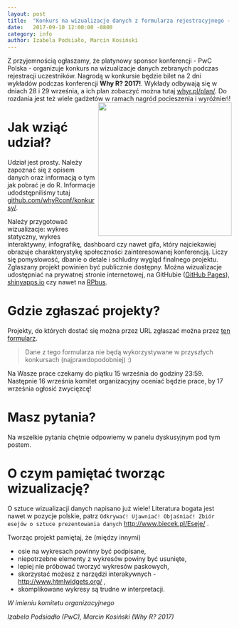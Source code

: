 ```yaml
---
layout: post
title:  "Konkurs na wizualizacje danych z formularza rejestracyjnego - wygraj bilet na wykłady!"
date:   2017-09-10 12:00:00 -0800
category: info
author: Izabela Podsiało, Marcin Kosiński
---
```


Z przyjemnością ogłaszamy, że platynowy sponsor konferencji - PwC Polska - organizuje konkurs na wizualizacje danych zebranych podczas rejestracji uczestników. Nagrodą w konkursie będzie bilet na 2 dni wykładów podczas konferencji **Why R? 2017!**. Wykłady odbywają się w dniach 28 i 29 września, a ich plan zobaczyć można tutaj [whyr.pl/plan/](http://whyr.pl/plan/). Do rozdania jest też wiele gadżetów w ramach nagród pocieszenia i wyróżnień! <img src="/blog/img/PWC/PwC_logo_new.jpg" align="right" width="300px" height="300px"> 

# Jak wziąć udział?

Udział jest prosty. Należy zapoznać się z opisem danych oraz informacją o tym jak pobrać je do R. Informacje udodstępniliśmy tutaj [github.com/whyRconf/konkursy/](https://github.com/whyRconf/konkursy).

Należy przygotować wizualizacje: wykres statyczny, wykres interaktywny, infografikę, dashboard czy nawet gifa, który najciekawiej obrazuje charakterystykę społeczności zainteresowanej konferencją. Liczy się pomysłowość, dbanie o detale i schludny wygląd finalnego projektu. Zgłaszany projekt powinien być publicznie dostępny. Można wizualizacje udostępniać na prywatnej stronie internetowej, na GitHubie ([GitHub Pages](https://pages.github.com/)), [shinyapps.io](http://shinyapps.io/) czy nawet na [RPbus](https://rpubs.com/).

# Gdzie zgłaszać projekty?

Projekty, do których dostać się można przez URL zgłaszać można przez [ten formularz](https://goo.gl/forms/qcNE7HGSlV2pfZoD2).

> Dane z tego formularza nie będą wykorzystywane w przyszłych konkursach (najprawdopodobniej) :)

Na Wasze prace czekamy do piątku 15 września do godziny 23:59. Następnie 16 września komitet organizacyjny oceniać będzie prace, by 17 września ogłosić zwycięzcę!

# Masz pytania?

Na wszelkie pytania chętnie odpowiemy w panelu dyskusyjnym pod tym postem.

# O czym pamiętać tworząc wizualizację?

O sztuce wizualizacji danych napisano już wiele! Literatura bogata jest nawet w pozycje polskie, patrz `Odkrywać! Ujawniać! Objaśniać! Zbiór esejów o sztuce prezentowania danych` http://www.biecek.pl/Eseje/ .

Tworząc projekt pamiętaj, że (między innymi)

- osie na wykresach powinny być podpisane,
- niepotrzebne elementy z wykresów powiny być usunięte,
- lepiej nie próbować tworzyć wykresów paskowych,
- skorzystać możesz z narzędzi interakywnych - http://www.htmlwidgets.org/ ,
- skomplikowane wykresy są trudne w interpretacji.


*W imieniu komitetu organizacyjnego*

*Izabela Podsiadło (PwC), Marcin Kosiński (Why R? 2017)* 

